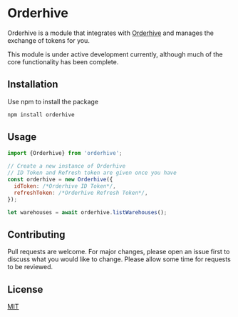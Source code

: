 # Orderhive

Orderhive is a module that integrates with [Orderhive](https://orderhive.com) and manages the exchange of tokens for you.

This module is under active development currently, although much of the core functionality has been complete.

## Installation

Use npm to install the package

```bash
npm install orderhive
```

## Usage

```javascript
import {Orderhive} from 'orderhive';

// Create a new instance of Orderhive
// ID Token and Refresh token are given once you have
const orderhive = new Orderhive({
  idToken: /*Orderhive ID Token*/,
  refreshToken: /*Orderhive Refresh Token*/,
});

let warehouses = await orderhive.listWarehouses();
```

## Contributing

Pull requests are welcome. For major changes, please open an issue first to discuss what you would like to change. Please allow some time for requests to be reviewed.

## License

[MIT](https://choosealicense.com/licenses/mit/)
